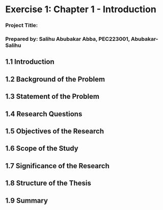 # Exercise 1:  Chapter 1 - Introduction

### Project Title: 

### Prepared by: Salihu Abubakar Abba, PEC223001, Abubakar-Salihu

## 1.1 Introduction

## 1.2 Background of the Problem

## 1.3 Statement of the Problem

## 1.4 Research Questions

## 1.5 Objectives of the Research

## 1.6 Scope of the Study

## 1.7 Significance of the Research

## 1.8 Structure of the Thesis

## 1.9 Summary
